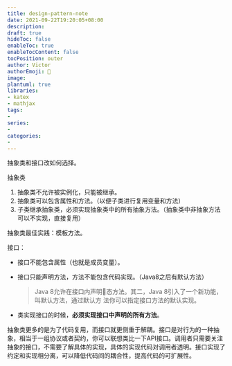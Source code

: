 ```yaml
---
title: design-pattern-note
date: 2021-09-22T19:20:05+08:00
description:
draft: true
hideToc: false
enableToc: true
enableTocContent: false
tocPosition: outer
author: Victor
authorEmoji: 👻
image:
plantuml: true
libraries:
- katex
- mathjax
tags:
-
series:
-
categories:
-
---
```


























抽象类和接口改如何选择。

抽象类

1. 抽象类不允许被实例化，只能被继承。
2. 抽象类可以包含属性和方法。（以便子类进行复用变量和方法）
3. 子类继承抽象类，必须实现抽象类中的所有抽象方法。（抽象类中非抽象方法可以不实现，直接复用）



抽象类最佳实践：模板方法。



接口：

- 接口不能包含属性（也就是成员变量）。

- 接口只能声明方法，方法不能包含代码实现。（Java8之后有默认方法）

  > Java 8允许在接口内声明􏶁态方法。其二，Java 8引入了一个新功能，叫默认方法，通过默认方 法你可以指定接口方法的默认实现。

- 类实现接口的时候，**必须实现接口中声明的所有方法**。



抽象类更多的是为了代码复用，而接口就更侧重于解耦。接口是对行为的一种抽象，相当于一组协议或者契约，你可以联想类比一下API接口。调用者只需要关注抽象的接口，不需要了解具体的实现，具体的实现代码对调用者透明。接口实现了约定和实现相分离，可以降低代码间的耦合性，提高代码的可扩展性。







